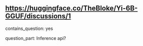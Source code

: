## https://huggingface.co/TheBloke/Yi-6B-GGUF/discussions/1

contains_question: yes

question_part: Inference api?